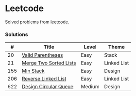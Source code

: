 # Leetcode
Solved problems from leetcode.

### Solutions
| # | Title | Level | Theme |
|---|-------|-------|-------|
| 20 | [Valid Parentheses](notes/0020/README.md) | Easy | Stack |
| 21 | [Merge Two Sorted Lists](notes/0021/README.md) | Easy | Linked List |
| 155 | [Min Stack](notes/0155/README.md) | Easy | Design |
| 206 | [Reverse Linked List](notes/0206/README.md) | Easy | Linked List |
| 622 | [Design Circular Queue](notes/0622/README.md) | Medium | Design |
